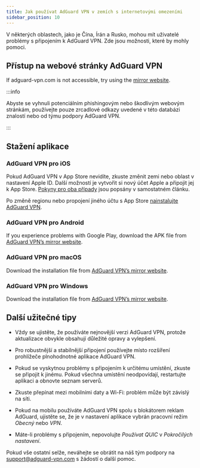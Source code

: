 ```yaml
---
title: Jak používat AdGuard VPN v zemích s internetovými omezeními
sidebar_position: 10
---
```


V některých oblastech, jako je Čína, Írán a Rusko, mohou mít uživatelé problémy s připojením k AdGuard VPN. Zde jsou možnosti, které by mohly pomoci.

## Přístup na webové stránky AdGuard VPN

If adguard-vpn.com is not accessible, try using the [mirror website](https://adguard-vpn.com/).

:::info

Abyste se vyhnuli potenciálním phishingovým nebo škodlivým webovým stránkám, používejte pouze zrcadlové odkazy uvedené v této databázi znalostí nebo od týmu podpory AdGuard VPN.

:::

## Stažení aplikace

### AdGuard VPN pro iOS

Pokud AdGuard VPN v App Store nevidíte, zkuste změnit zemi nebo oblast v nastavení Apple ID. Další možností je vytvořit si nový účet Apple a připojit jej k App Store. [Pokyny pro oba případy](/adguard-vpn-for-ios/solving-problems/app-store) jsou popsány v samostatném článku.

Po změně regionu nebo propojení jiného účtu s App Store [nainstalujte AdGuard VPN](https://apps.apple.com/us/app/adguard-vpn-unlimited-fast/id1525373602).

### AdGuard VPN pro Android

If you experience problems with Google Play, download the APK file from [AdGuard VPN’s mirror website](https://adguard-vpn.com/android/overview.html).

### AdGuard VPN pro macOS

Download the installation file from [AdGuard VPN’s mirror website](https://adguard-vpn.com/windows/overview.html).

### AdGuard VPN pro Windows

Download the installation file from [AdGuard VPN’s mirror website](https://adguard-vpn.com/mac/overview.html).

## Další užitečné tipy

- Vždy se ujistěte, že používáte nejnovější verzi AdGuard VPN, protože aktualizace obvykle obsahují důležité opravy a vylepšení.

- Pro robustnější a stabilnější připojení používejte místo rozšíření prohlížeče plnohodnotné aplikace AdGuard VPN.

- Pokud se vyskytnou problémy s připojením k určitému umístění, zkuste se připojit k jinému. Pokud všechna umístění neodpovídají, restartujte aplikaci a obnovte seznam serverů.

- Zkuste přepínat mezi mobilními daty a Wi-Fi: problém může být závislý na síti.

- Pokud na mobilu používáte AdGuard VPN spolu s blokátorem reklam AdGuard, ujistěte se, že je v nastavení aplikace vybrán pracovní režim *Obecný* nebo *VPN*.

- Máte-li problémy s připojením, nepovolujte *Používat QUIC* v *Pokročilých nastavení*.

Pokud vše ostatní selže, neváhejte se obrátit na náš tým podpory na <support@adguard-vpn.com> s žádostí o další pomoc.
